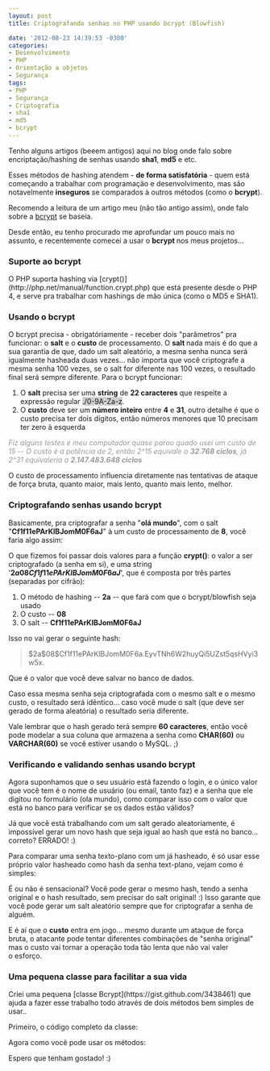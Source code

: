 ```yaml
---
layout: post
title: Criptografando senhas no PHP usando bcrypt (Blowfish)

date: '2012-08-23 14:39:53 -0300'
categories:
- Desenvolvimento
- PHP
- Orientação a objetos
- Segurança
tags:
- PHP
- Segurança
- Criptografia
- sha1
- md5
- bcrypt
---
```

Tenho alguns artigos (beeem antigos) aqui no blog onde falo sobre encriptação/hashing de senhas usando <strong>sha1</strong>, <strong>md5</strong> e etc.

Esses métodos de hashing atendem - <strong>de forma satisfatória</strong> - quem está começando a trabalhar com programação e desenvolvimento, mas são notavelmente <strong>inseguros</strong> se comparados à outros métodos (como o <strong>bcrypt</strong>).

Recomendo a leitura de um artigo meu (não tão antigo assim), onde falo sobre a [bcrypt](http://en.wikipedia.org/wiki/Bcrypt) se baseia.

Desde então, eu tenho procurado me aprofundar um pouco mais no assunto, e recentemente comecei a usar o <strong>bcrypt </strong>nos meus projetos...

<h3>Suporte ao bcrypt</h3>
O PHP suporta hashing via [crypt()](http://php.net/manual/function.crypt.php) que está presente desde o PHP 4, e serve pra trabalhar com hashings de mão única (como o MD5 e SHA1).

<h3>Usando o bcrypt</h3>
O bcrypt precisa - obrigatóriamente - receber dois "parâmetros" pra funcionar: o <strong>salt</strong> e o <strong>custo</strong> de processamento. O <strong>salt </strong>nada mais é do que a sua garantia de que, dado um salt aleatório, a mesma senha nunca será igualmente hasheada duas vezes... não importa que você criptografe a mesma senha 100 vezes, se o salt for diferente nas 100 vezes, o resultado final será sempre diferente. Para o bcrypt funcionar:

<ol>
<li>O <strong>salt</strong> precisa ser uma <strong>string</strong> de <strong>22 caracteres</strong> que respeite a expressão regular <span style="background: #CECECE;">./0-9A-Za-z</span>.</li>
<li>O <strong>custo</strong> deve ser um <strong>número inteiro</strong> entre <strong>4</strong> e <strong>31</strong>, outro detalhe é que o custo precisa ter dois dígitos, então números menores que 10 precisam ter zero à esquerda</li>
</ol>
<span style="color: #999999;"><em>Fiz alguns testes e meu computador quase parou quado usei um custo de 15 -- O custo é a potência de 2, então 2^15 equivale a <strong>32.768 ciclos</strong>, já 2^31 equivaleria a <strong>2.147.483.648 ciclos</strong></em></span>

O custo de processamento influencia diretamente nas tentativas de ataque de força bruta, quanto maior, mais lento, quanto mais lento, melhor.

<h3>Criptografando senhas usando bcrypt</h3>
Basicamente, pra criptografar a senha "<strong>olá mundo</strong>", com o salt "<strong>Cf1f11ePArKlBJomM0F6aJ</strong>" à um custo de processamento de <strong>8</strong>, você faria algo assim:

<div data-gist-id="3438858" data-gist-show-loading="false"></div>

O que fizemos foi passar dois valores para a função <strong>crypt()</strong>: o valor a ser criptografado (a senha em si), e uma string '<strong>$2a$08$Cf1f11ePArKlBJomM0F6aJ$</strong>', que é composta por três partes (separadas por cifrão):

<ol>
<li>O método de hashing -- <strong>2a</strong> -- que fará com que o bcrypt/blowfish seja usado</li>
<li>O custo -- <strong>08</strong></li>
<li>O salt -- <strong>Cf1f11ePArKlBJomM0F6aJ</strong></li>
</ol>
Isso no vai gerar o seguinte hash:

<blockquote>$2a$08$Cf1f11ePArKlBJomM0F6a.EyvTNh6W2huyQi5UZst5qsHVyi3w5x.
</blockquote>
Que é o valor que você deve salvar no banco de dados.

Caso essa mesma senha seja criptografada com o mesmo salt e o mesmo custo, o resultado será idêntico... caso você mude o salt (que deve ser gerado de forma aleatória) o resultado seria diferente.

Vale lembrar que o hash gerado terá sempre <strong>60 caracteres</strong>, então você pode modelar a sua coluna que armazena a senha como <strong>CHAR(60)</strong> ou <strong>VARCHAR(60)</strong> se você estiver usando o MySQL. ;)

<h3>Verificando e validando senhas usando bcrypt</h3>
Agora suponhamos que o seu usuário está fazendo o login, e o único valor que você tem é o nome de usuário (ou email, tanto faz) e a senha que ele digitou no formulário (ola mundo), como comparar isso com o valor que está no banco para verificar se os dados estão válidos?

Já que você está trabalhando com um salt gerado aleatoriamente, é impossível gerar um novo hash que seja igual ao hash que está no banco... correto? ERRADO! :)

Para comparar uma senha texto-plano com um já hasheado, é só usar esse próprio valor hasheado como hash da senha text-plano, vejam como é simples:

<div data-gist-id="3439074" data-gist-show-loading="false"></div>

É ou não é sensacional? Você pode gerar o mesmo hash, tendo a senha original e o hash resultado, sem precisar do salt original! :) Isso garante que você pode gerar um salt aleatório sempre que for criptografar a senha de alguém.

E é aí que o <strong>custo</strong> entra em jogo... mesmo durante um ataque de força bruta, o atacante pode tentar diferentes combinações de "senha original" mas o custo vai tornar a operação toda tão lenta que não vai valer o esforço.

<h3>Uma pequena classe para facilitar a sua vida</h3>
Criei uma pequena [classe Bcrypt](https://gist.github.com/3438461) que ajuda a fazer esse trabalho todo através de dois métodos bem simples de usar..

Primeiro, o código completo da classe:

<div data-gist-id="3438461" data-gist-show-loading="false"></div>

Agora como você pode usar os métodos:

<div data-gist-id="3439186" data-gist-show-loading="false"></div>

Espero que tenham gostado! :)

